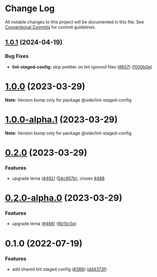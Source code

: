 # Change Log

All notable changes to this project will be documented in this file.
See [Conventional Commits](https://conventionalcommits.org) for commit guidelines.

## [1.0.1](https://github.com/reside-eng/lint-config/compare/@side/lint-staged-config@1.0.0...@side/lint-staged-config@1.0.1) (2024-04-19)

### Bug Fixes

- **lint-staged-config:** skip prettier on lint ignored files ([#657](https://github.com/reside-eng/lint-config/issues/657)) ([f000b0e](https://github.com/reside-eng/lint-config/commit/f000b0e6bd908f8d7573bdc0e0289ffa04a02af1))

# [1.0.0](https://github.com/reside-eng/lint-config/compare/@side/lint-staged-config@0.2.0...@side/lint-staged-config@1.0.0) (2023-03-29)

**Note:** Version bump only for package @side/lint-staged-config

# [1.0.0-alpha.1](https://github.com/reside-eng/lint-config/compare/@side/lint-staged-config@0.2.0...@side/lint-staged-config@1.0.0-alpha.1) (2023-03-29)

**Note:** Version bump only for package @side/lint-staged-config

# [0.2.0](https://github.com/reside-eng/lint-config/compare/@side/lint-staged-config@0.1.0...@side/lint-staged-config@0.2.0) (2023-03-29)

### Features

- upgrade lerna ([#492](https://github.com/reside-eng/lint-config/issues/492)) ([54c907b](https://github.com/reside-eng/lint-config/commit/54c907bc7d6dee491fbac3ecb9769284554785cf)), closes [#488](https://github.com/reside-eng/lint-config/issues/488)

# [0.2.0-alpha.0](https://github.com/reside-eng/lint-config/compare/@side/lint-staged-config@0.1.0...@side/lint-staged-config@0.2.0-alpha.0) (2023-03-29)

### Features

- upgrade lerna ([#488](https://github.com/reside-eng/lint-config/issues/488)) ([6b10c5e](https://github.com/reside-eng/lint-config/commit/6b10c5ea54a9e68f7e3b04499a48a85b704a93cc))

# 0.1.0 (2022-07-19)

### Features

- add shared lint staged config ([#386](https://github.com/reside-eng/lint-config/issues/386)) ([dd4373f](https://github.com/reside-eng/lint-config/commit/dd4373f911cce65daf9e19bb2545a8c6b14c2774))
